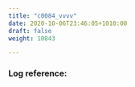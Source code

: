 ```yaml
---
title: "c0084_vvvv"
date: 2020-10-06T23:46:05+1010:00
draft: false
weight: 10843

---
```


### Log reference: <no value>

```
